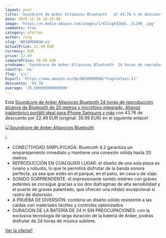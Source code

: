 ```yaml
---
layout: post
title: 'Soundcore de Anker Altavoces Bluetooth   al 43.76 % de descuento'
date: 2020-12-16 10:16:04
image: 'https://m.media-amazon.com/images/I/41CsgXdJAdL._SL200_.jpg'
comments: true
category: ofertas
author: ring
slug: 'B016MO90GW-es'
actualPrice: 22.49 EUR
currency: EUR
price: 22.49
comparePrice: 39.99 EUR
prodname: 'Soundcore de Anker Altavoces Bluetooth  24 horas de reproducción  alcance de Bluetooth de 20 metros y micrófono integrado. Altavoz inalámbrico portátil  ideal para iPhone  Samsung y más'
country: 'es'
flag: '🇪🇸'
buyurl: 'https://www.amazon.es/dp/B016MO90GW/?tag=tolees-21'
descuento: '43.76'
average: '25.589999999999996'
---
```


Está [Soundcore de Anker Altavoces Bluetooth  24 horas de reproducción  alcance de Bluetooth de 20 metros y micrófono integrado. Altavoz inalámbrico portátil  ideal para iPhone  Samsung y más](https://www.amazon.es/dp/B016MO90GW/?tag=tolees-21) con 43.76 de descuento por 22.49 EUR (original: 39.99 EUR) en el siguiente enlace!

[![Soundcore de Anker Altavoces Bluetooth  ](https://m.media-amazon.com/images/I/41CsgXdJAdL._SL200_.jpg)](https://www.amazon.es/dp/B016MO90GW/?tag=tolees-21)

ℹ️:

- CONECTIVIDAD SIMPLIFICADA: Bluetooth 4.2 garantiza un emparejamiento inmediato y mantiene una conexión sólida hasta 20 metros.
- REPRODUCCIÓN EN CUALQUIER LUGAR: el diseño de una sola pieza es liviano y robusto, lo que te permitirá disfrutar de la banda sonora perfecta, ya sea que estés en el parque, en el patio, en casa o de viaje.
- SONIDO SORPRENDENTE: el impresionante sonido estéreo con graves potentes se consigue gracias a los dos diafragmas de alta sensibilidad y el puerto de graves patentado, que ofrecen una nitidez excepcional si rastro de distorsión.
- A PRUEBA DE DIVERSIÓN: combina un diseño sólido resistente a las caídas con materiales táctiles y controles optimizados.
- DURACIÓN DE LA BATERÍA DE 24 H SIN PREOCUPACIONES: con la exclusiva tecnología de larga duración de la batería de Anker, podrás disfrutar de 24 horas de música sublime.

[Ver la oferta!!](https://www.amazon.es/dp/B016MO90GW/?tag=tolees-21)
